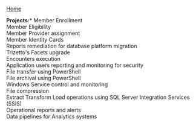 [Home](https://pmangalapally.github.io/)

**Projects:***
Member Enrollment  
Member Eligibility  
Member Provider assignment  
Member Identity Cards  
Reports remediation for database platform migration  
Trizetto's Facets upgrade  
Encounters execution  
Application users reporting and monitoring for security  
File transfer using PowerShell  
File archival using PowerShell  
Windows Service control and monitoring  
File compression  
Extract Transform Load operations using SQL Server Integration Services (SSIS)  
Operational reports and alerts  
Data pipelines for Analytics systems  
